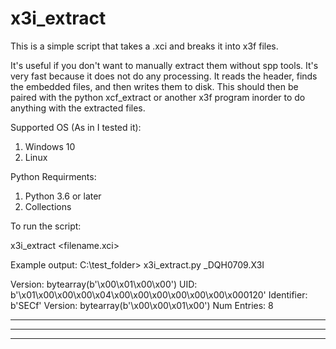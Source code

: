# x3i_extract
This is a simple script that takes a .xci and breaks it into x3f files.

It's useful if you don't want to manually extract them without spp tools. It's very fast because it does not do any processing. It reads the header, finds the embedded files, and then writes them to disk. This should then be paired with the python xcf_extract or another x3f program inorder to do anything with the extracted files.

Supported OS (As in I tested it):
1. Windows 10
2. Linux

Python Requirments:
1. Python 3.6 or later
2. Collections

To run the script:

x3i_extract <filename.xci>

Example output:
C:\test_folder> x3i_extract.py _DQH0709.X3I

Version:  bytearray(b'\x00\x01\x00\x00')
UID: b'\x01\x00\x00\x00\x04\x00\x00\x00\x00\x00\x00\x000120'
Identifier: b'SECf'
Version: bytearray(b'\x00\x00\x01\x00')
Num Entries: 8
**** **** **** **** **** **** **** **** **** **** ****
**** **** **** **** **** **** **** **** **** **** ****
**** **** **** **** **** **** **** **** **** **** ****
